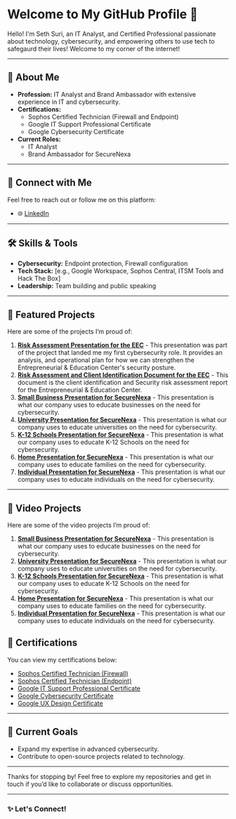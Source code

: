 # Welcome to My GitHub Profile 👋

Hello! I'm Seth Suri, an IT Analyst, and Certified Professional passionate about technology, cybersecurity, and empowering others to use tech to safegaurd their lives! Welcome to my corner of the internet!

---

## 🚀 About Me

- **Profession:** IT Analyst and Brand Ambassador with extensive experience in IT and cybersecurity.
- **Certifications:**
  - Sophos Certified Technician (Firewall and Endpoint)
  - Google IT Support Professional Certificate
  - Google Cybersecurity Certificate
- **Current Roles:**
  - IT Analyst
  - Brand Ambassador for SecureNexa

---

## 🔗 Connect with Me

Feel free to reach out or follow me on this platform:

- 🌐 [LinkedIn](https://www.linkedin.com/in/seth-suri-98b461184/)  
---

## 🛠️ Skills & Tools

- **Cybersecurity:** Endpoint protection, Firewall configuration
- **Tech Stack:** [e.g., Google Workspace, Sophos Central, ITSM Tools and Hack The Box]
- **Leadership:** Team building and public speaking

---

## 🌟 Featured Projects

Here are some of the projects I’m proud of:

1. **[Risk Assessment Presentation for the EEC](https://drive.google.com/file/d/1huxKOGL6xkLtoJL0vAzIG0yasi3WP8kw/view?usp=drive_link)** - This presentation was part of the project that landed me my first cybersecurity role. It provides an analysis, and operational plan for how we can strengthen the Entrepreneurial & Education Center's security posture.
2. **[Risk Assessment and Client Identification Document for the EEC](https://drive.google.com/file/d/1aAt79os-KkXPA5Flfie-ceY9BNv_h-i9/view?usp=drive_link)** - This document is the client identification and Security risk assessment report for the Entrepreneurial & Education Center.
3. **[Small Business Presentation for SecureNexa](https://drive.google.com/file/d/1z7bb7epe2b187xCN306CrGfKWX3CShJE/view?usp=drive_link)** - This presentation is what our company uses to educate businesses on the need for cybersecurity.
4. **[University Presentation for SecureNexa](https://drive.google.com/file/d/1HxZzTnCmU4KhaQl3HWi_okFr0QZuQb_E/view?usp=drive_link)** - This presentation is what our company uses to educate universities on the need for cybersecurity.
5. **[K-12 Schools Presentation for SecureNexa](https://drive.google.com/file/d/1LFa9PN8wxoE_Ae7KQMO_VRUYZBHxni0s/view?usp=drive_link)** - This presentation is what our company uses to educate K-12 Schools on the need for cybersecurity.
6. **[Home Presentation for SecureNexa](https://drive.google.com/file/d/114NGf7mtBcmCGn3AcoML0w9UFx4xsAa1/view?usp=drive_link)** - This presentation is what our company uses to educate families on the need for cybersecurity.
7. **[Individual Presentation for SecureNexa](https://drive.google.com/file/d/1HRyk4XO0DkP4miir5-SEzZ4NdKuCJHeG/view?usp=drive_link)** - This presentation is what our company uses to educate individuals on the need for cybersecurity.

---

## 🌟 Video Projects

Here are some of the video projects I’m proud of:

1. **[Small Business Presentation for SecureNexa](https://drive.google.com/file/d/1sS4ozILvRvX2rsRg4UqnjOjZFYsKUihD/view?usp=drive_link)** - This presentation is what our company uses to educate businesses on the need for cybersecurity.
2. **[University Presentation for SecureNexa](https://drive.google.com/file/d/1dNdsYQUfrXk4ovNFiyvPCb6IiByCQu9W/view?usp=drive_link)** - This presentation is what our company uses to educate universities on the need for cybersecurity.
3. **[K-12 Schools Presentation for SecureNexa](https://drive.google.com/file/d/1nOUWo55EzZM1EKnRL6JrU5WsxyoOJdge/view?usp=drive_link)** - This presentation is what our company uses to educate K-12 Schools on the need for cybersecurity.
4. **[Home Presentation for SecureNexa](https://drive.google.com/file/d/1FDZyITN5Pzl5OB_fTut2HrLv_QGpjGZx/view?usp=drive_link)** - This presentation is what our company uses to educate families on the need for cybersecurity.
5. **[Individual Presentation for SecureNexa](https://drive.google.com/file/d/1r88TZgk_B2y3wUOmwAr2zNE9AOWgGG0l/view?usp=drive_link)** - This presentation is what our company uses to educate individuals on the need for cybersecurity.

## 📝 Certifications

You can view my certifications below:

- [Sophos Certified Technician (Firewall)](https://sophos.netexam.com/certs/11017/F7C170C9977343C08562758D074788CA161664.pdf)
- [Sophos Certified Technician (Endpoint)](https://sophos.netexam.com/certs/11017/F7C170C9977343C08562758D074788CA161662.pdf)
- [Google IT Support Professional Certificate](https://www.coursera.org/account/accomplishments/specialization/MCM7AGH9RAS8)
- [Google Cybersecurity Certificate](https://www.coursera.org/account/accomplishments/specialization/UCCG6FDCVRBV)
- [Google UX Design Certificate](https://www.coursera.org/account/accomplishments/specialization/NBRN7GNGYSGV)
---

## 🌱 Current Goals

- Expand my expertise in advanced cybersecurity.
- Contribute to open-source projects related to technology.

---

Thanks for stopping by! Feel free to explore my repositories and get in touch if you’d like to collaborate or discuss opportunities.

---

### ✨ Let's Connect!

